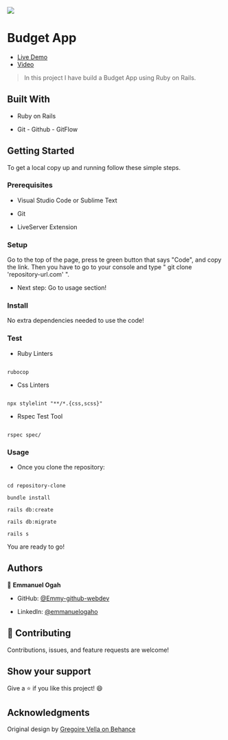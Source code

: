 ![](https://img.shields.io/badge/Microverse-blueviolet)


# Budget App 

- [Live Demo](https://tranquil-mountain-74652.herokuapp.com/)
- [Video](https://www.loom.com/share/ec9c14190deb4cbda67f367956cc882b)

> In this project I have build a Budget App using Ruby on Rails.

## Built With

- Ruby on Rails

- Git - Github - GitFlow


## Getting Started


To get a local copy up and running follow these simple steps.


### Prerequisites


- Visual Studio Code or Sublime Text

- Git

- LiveServer Extension


### Setup


Go to the top of the page, press te green button that says "Code", and copy the link. Then you have to go to your console and type " git clone 'repository-url.com' ".


- Next step: Go to usage section!



### Install


No extra dependencies needed to use the code!


### Test


- Ruby Linters 


```

rubocop

```


- Css Linters


```

npx stylelint "**/*.{css,scss}"

```

- Rspec Test Tool

``` 

rspec spec/

```


### Usage


- Once you clone the repository:



```

cd repository-clone

bundle install

rails db:create

rails db:migrate

rails s

```


You are ready to go!


## Authors


👤 **Emmanuel Ogah**

- GitHub: [@Emmy-github-webdev](https://github.com/Emmy-github-webdev)

- LinkedIn: [@emmanuelogaho](https://www.linkedin.com/in/emmanuelogaho)


## 🤝 Contributing


Contributions, issues, and feature requests are welcome!


## Show your support


Give a ⭐️ if you like this project! 😄


## Acknowledgments
Original design by [Gregoire Vella on Behance](https://www.behance.net/gregoirevella)